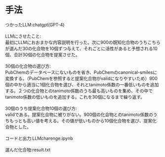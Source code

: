 # 手法
つかったLLM:chatgpt(GPT-4)<br>
<br>
LLMにさせたこと:<br>
最初にLLMにおおまかな内容説明を行った。次に900の既知化合物のうちこちらが選んだ30の化合物を10個ずつ与えて、それごとに活性があると予想される10個、合計30個の化合物を提案させた。<br>
<br>
30個の化合物の選び方:<br>
PubChemのデータベースにないものを省き、PubChemのcanonical-smilesに変換する。（PubChemを参照すると提案化合物がvalidになりやすいため）900個の中から適当に1個化合物を選び、それとtanimoto係数の一番低いものを追加する。２つの化合物とのtanimoto係数のうち最も高いものを集め、その中でtanimoto係数の低いものを追加する。これを30個になるまで繰り返す。<br>
<br>
30個のうち提案化合物10個の選び方:<br>
validである。提案化合物に被りがない。900個の化合物とのtanimoto係数のうちもっとも高い値を考える。その値が低いものから10個化合物を選び、提案化合物とした。<br>
<br>
コードと出力:LLMcharenge.ipynb<br>
<br>
選んだ化合物:result.txt